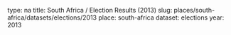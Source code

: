 type: na
title: South Africa / Election Results (2013)
slug: places/south-africa/datasets/elections/2013
place: south-africa
dataset: elections
year: 2013
